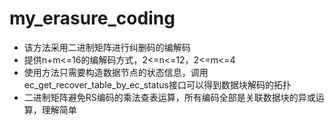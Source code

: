 # my_erasure_coding
+ 该方法采用二进制矩阵进行纠删码的编解码
+ 提供n+m<=16的编解码方式，2<=n<=12，2<=m<=4
+ 使用方法只需要构造数据节点的状态信息，调用ec_get_recover_table_by_ec_status接口可以得到数据块解码的拓扑
+ 二进制矩阵避免RS编码的乘法查表运算，所有编码全部是关联数据块的异或运算，理解简单

